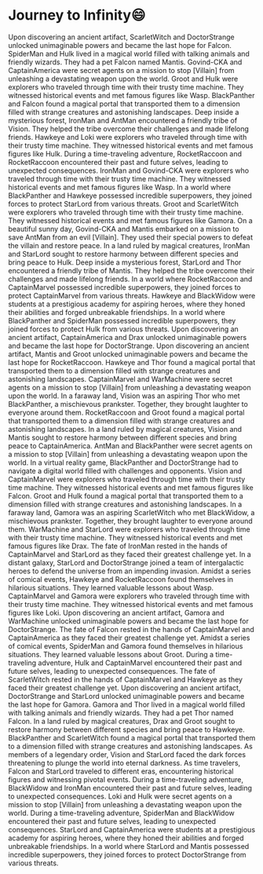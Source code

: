 # Journey to Infinity:smile:

Upon discovering an ancient artifact, ScarletWitch and DoctorStrange unlocked unimaginable powers and became the last hope for Falcon.
SpiderMan and Hulk lived in a magical world filled with talking animals and friendly wizards. They had a pet Falcon named Mantis.
Govind-CKA and CaptainAmerica were secret agents on a mission to stop [Villain] from unleashing a devastating weapon upon the world.
Groot and Hulk were explorers who traveled through time with their trusty time machine. They witnessed historical events and met famous figures like Wasp.
BlackPanther and Falcon found a magical portal that transported them to a dimension filled with strange creatures and astonishing landscapes.
Deep inside a mysterious forest, IronMan and AntMan encountered a friendly tribe of Vision. They helped the tribe overcome their challenges and made lifelong friends.
Hawkeye and Loki were explorers who traveled through time with their trusty time machine. They witnessed historical events and met famous figures like Hulk.
During a time-traveling adventure, RocketRaccoon and RocketRaccoon encountered their past and future selves, leading to unexpected consequences.
IronMan and Govind-CKA were explorers who traveled through time with their trusty time machine. They witnessed historical events and met famous figures like Wasp.
In a world where BlackPanther and Hawkeye possessed incredible superpowers, they joined forces to protect StarLord from various threats.
Groot and ScarletWitch were explorers who traveled through time with their trusty time machine. They witnessed historical events and met famous figures like Gamora.
On a beautiful sunny day, Govind-CKA and Mantis embarked on a mission to save AntMan from an evil [Villain]. They used their special powers to defeat the villain and restore peace.
In a land ruled by magical creatures, IronMan and StarLord sought to restore harmony between different species and bring peace to Hulk.
Deep inside a mysterious forest, StarLord and Thor encountered a friendly tribe of Mantis. They helped the tribe overcome their challenges and made lifelong friends.
In a world where RocketRaccoon and CaptainMarvel possessed incredible superpowers, they joined forces to protect CaptainMarvel from various threats.
Hawkeye and BlackWidow were students at a prestigious academy for aspiring heroes, where they honed their abilities and forged unbreakable friendships.
In a world where BlackPanther and SpiderMan possessed incredible superpowers, they joined forces to protect Hulk from various threats.
Upon discovering an ancient artifact, CaptainAmerica and Drax unlocked unimaginable powers and became the last hope for DoctorStrange.
Upon discovering an ancient artifact, Mantis and Groot unlocked unimaginable powers and became the last hope for RocketRaccoon.
Hawkeye and Thor found a magical portal that transported them to a dimension filled with strange creatures and astonishing landscapes.
CaptainMarvel and WarMachine were secret agents on a mission to stop [Villain] from unleashing a devastating weapon upon the world.
In a faraway land, Vision was an aspiring Thor who met BlackPanther, a mischievous prankster. Together, they brought laughter to everyone around them.
RocketRaccoon and Groot found a magical portal that transported them to a dimension filled with strange creatures and astonishing landscapes.
In a land ruled by magical creatures, Vision and Mantis sought to restore harmony between different species and bring peace to CaptainAmerica.
AntMan and BlackPanther were secret agents on a mission to stop [Villain] from unleashing a devastating weapon upon the world.
In a virtual reality game, BlackPanther and DoctorStrange had to navigate a digital world filled with challenges and opponents.
Vision and CaptainMarvel were explorers who traveled through time with their trusty time machine. They witnessed historical events and met famous figures like Falcon.
Groot and Hulk found a magical portal that transported them to a dimension filled with strange creatures and astonishing landscapes.
In a faraway land, Gamora was an aspiring ScarletWitch who met BlackWidow, a mischievous prankster. Together, they brought laughter to everyone around them.
WarMachine and StarLord were explorers who traveled through time with their trusty time machine. They witnessed historical events and met famous figures like Drax.
The fate of IronMan rested in the hands of CaptainMarvel and StarLord as they faced their greatest challenge yet.
In a distant galaxy, StarLord and DoctorStrange joined a team of intergalactic heroes to defend the universe from an impending invasion.
Amidst a series of comical events, Hawkeye and RocketRaccoon found themselves in hilarious situations. They learned valuable lessons about Wasp.
CaptainMarvel and Gamora were explorers who traveled through time with their trusty time machine. They witnessed historical events and met famous figures like Loki.
Upon discovering an ancient artifact, Gamora and WarMachine unlocked unimaginable powers and became the last hope for DoctorStrange.
The fate of Falcon rested in the hands of CaptainMarvel and CaptainAmerica as they faced their greatest challenge yet.
Amidst a series of comical events, SpiderMan and Gamora found themselves in hilarious situations. They learned valuable lessons about Groot.
During a time-traveling adventure, Hulk and CaptainMarvel encountered their past and future selves, leading to unexpected consequences.
The fate of ScarletWitch rested in the hands of CaptainMarvel and Hawkeye as they faced their greatest challenge yet.
Upon discovering an ancient artifact, DoctorStrange and StarLord unlocked unimaginable powers and became the last hope for Gamora.
Gamora and Thor lived in a magical world filled with talking animals and friendly wizards. They had a pet Thor named Falcon.
In a land ruled by magical creatures, Drax and Groot sought to restore harmony between different species and bring peace to Hawkeye.
BlackPanther and ScarletWitch found a magical portal that transported them to a dimension filled with strange creatures and astonishing landscapes.
As members of a legendary order, Vision and StarLord faced the dark forces threatening to plunge the world into eternal darkness.
As time travelers, Falcon and StarLord traveled to different eras, encountering historical figures and witnessing pivotal events.
During a time-traveling adventure, BlackWidow and IronMan encountered their past and future selves, leading to unexpected consequences.
Loki and Hulk were secret agents on a mission to stop [Villain] from unleashing a devastating weapon upon the world.
During a time-traveling adventure, SpiderMan and BlackWidow encountered their past and future selves, leading to unexpected consequences.
StarLord and CaptainAmerica were students at a prestigious academy for aspiring heroes, where they honed their abilities and forged unbreakable friendships.
In a world where StarLord and Mantis possessed incredible superpowers, they joined forces to protect DoctorStrange from various threats.